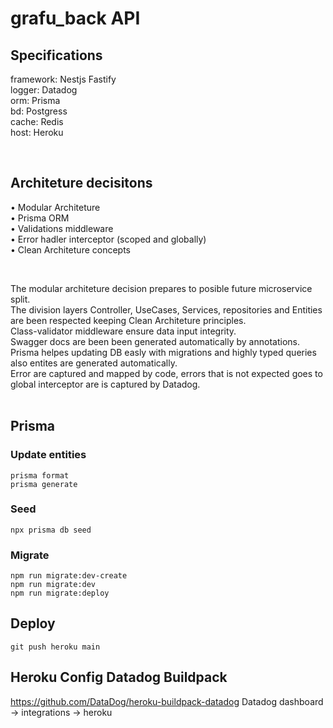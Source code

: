 # grafu_back API

## Specifications 
framework: Nestjs Fastify <br>
logger: Datadog <br>
orm: Prisma <br>
bd: Postgress <br>
cache: Redis <br>
host: Heroku <br>

<br>

## Architeture decisitons
• Modular Architeture <br>
• Prisma ORM <br>
• Validations middleware <br>
• Error hadler interceptor (scoped and globally) <br>
• Clean Architeture concepts <br>

<br>

The modular architeture decision prepares to posible future microservice split. <br>
The division layers Controller, UseCases, Services, repositories and Entities are been respected keeping Clean Architeture principles. <br>
Class-validator middleware ensure data input integrity. <br>
Swagger docs are been been generated automatically by annotations. <br>
Prisma helpes updating DB easly with migrations and highly typed queries also entites are generated automatically. <br>
Error are captured and mapped by code, errors that is not expected goes to global interceptor are is captured by Datadog. <br>
<br>

## Prisma

### Update entities
```
prisma format
prisma generate
```

### Seed
```
npx prisma db seed
```

### Migrate
```
npm run migrate:dev-create
npm run migrate:dev
npm run migrate:deploy
```

## Deploy
```
git push heroku main
```

## Heroku Config Datadog Buildpack
https://github.com/DataDog/heroku-buildpack-datadog
Datadog dashboard -> integrations -> heroku
